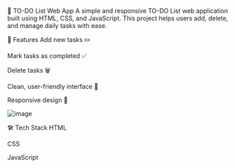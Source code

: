 📝 TO-DO List Web App
A simple and responsive TO-DO List web application built using HTML, CSS, and JavaScript. This project helps users add, delete, and manage daily tasks with ease.

🚀 Features
Add new tasks ✏️

Mark tasks as completed ✅

Delete tasks 🗑️

Clean, user-friendly interface 🌟

Responsive design 📱

![image](https://github.com/user-attachments/assets/89cb52aa-cb3a-4c9f-93b7-d6044fad1816)


🛠️ Tech Stack
HTML

CSS

JavaScript
